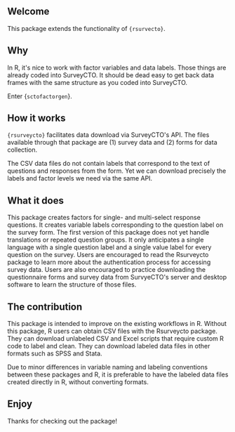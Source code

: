 ## Welcome

This package extends the functionality of `{rsurvecto}`. 

## Why

In R, it's nice to work with factor variables and data labels. Those things are already coded into SurveyCTO. It should be dead easy to get back data frames with the same structure as you coded into SurveyCTO. 

Enter {`sctofactorgen`}.

## How it works

`{rsurveycto}` facilitates data download via SurveyCTO's API. The files available through that package are (1) survey data and (2) forms for data collection. 

The CSV data files do not contain labels that correspond to the text of questions and responses from the form. Yet we can download precisely the labels and factor levels we need via the same API. 

## What it does

This package creates factors for single- and multi-select response questions. It creates variable labels corresponding to the question label on the survey form. The first version of this package does not yet handle translations or repeated question groups. It only anticipates a single language with a single question label and a single value label for every question on the survey. Users are encouraged to read the Rsurveycto package to learn more about the authentication process for accessing survey data. Users are also encouraged to practice downloading the questionnaire forms and survey data from SurvyeCTO's server and desktop software to learn the structure of those files. 

## The contribution

This package is intended to improve on the existing workflows in R. Without this package, R users can obtain CSV files with the Rsurveycto package. They can download unlabeled CSV and Excel scripts that require custom R code to label and clean. They can download labeled data files in other formats such as SPSS and Stata. 

Due to minor differences in variable naming and labeling conventions between these packages and R, it is preferable to have the labeled data files created directly in R, without converting formats.

## Enjoy

Thanks for checking out the package!

